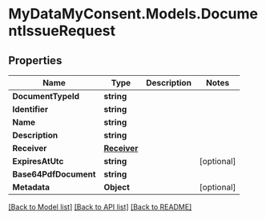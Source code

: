 # MyDataMyConsent.Models.DocumentIssueRequest

## Properties

Name | Type | Description | Notes
------------ | ------------- | ------------- | -------------
**DocumentTypeId** | **string** |  | 
**Identifier** | **string** |  | 
**Name** | **string** |  | 
**Description** | **string** |  | 
**Receiver** | [**Receiver**](Receiver.md) |  | 
**ExpiresAtUtc** | **string** |  | [optional] 
**Base64PdfDocument** | **string** |  | 
**Metadata** | **Object** |  | [optional] 

[[Back to Model list]](../README.md#documentation-for-models) [[Back to API list]](../README.md#documentation-for-api-endpoints) [[Back to README]](../README.md)


